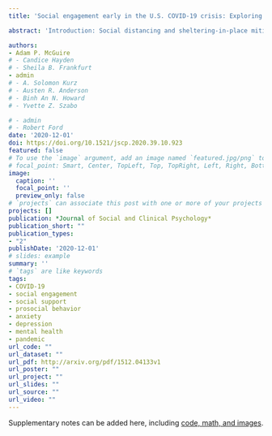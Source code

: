 ```yaml
---
title: 'Social engagement early in the U.S. COVID-19 crisis: Exploring social support and prosocial behavior between those with and without depression or anxiety in an online sample'

abstract: 'Introduction: Social distancing and sheltering-in-place mitigate the physical health risks of the novel coronavirus (COVID-19); however, there are concerns about the impact on mental health and social engagement. Methods: We used data from a U.S.-based online survey (March 2020) to examine patterns of social support and prosocial behavior, explore differences between people with and without depression or anxiety, and explore correlates of social engagement in both groups, including symptom severity in the clinical group. Results: The clinical group reported greater social engagement. In both groups, social engagement was positively associated with COVID-19-related worry and trait moral elevation; mindfulness was positively associated with all outcomes for the clinical group only. Social interaction frequency had little influence on outcomes. Depressive symptom severity was positively associated with all outcomes, whereas anxiety was negatively associated with prosocial behavior. Discussion: These findings highlight how social engagement was experienced early in the U.S. COVID-19 crisis.'

authors:
- Adam P. McGuire
# - Candice Hayden
# - Sheila B. Frankfurt
- admin
# - A. Solomon Kurz
# - Austen R. Anderson
# - Binh An N. Howard
# - Yvette Z. Szabo

# - admin
# - Robert Ford
date: '2020-12-01'
doi: https://doi.org/10.1521/jscp.2020.39.10.923
featured: false
# To use the `image` argument, add an image named `featured.jpg/png` to your page's folder.
# focal_point: Smart, Center, TopLeft, Top, TopRight, Left, Right, BottomLeft, Bottom, BottomRight.
image:
  caption: ''
  focal_point: ''
  preview_only: false
# `projects` can associate this post with one or more of your projects
projects: []
publication: *Journal of Social and Clinical Psychology*
publication_short: ""
publication_types:
- "2"
publishDate: '2020-12-01'
# slides: example
summary: ''
# `tags` are like keywords
tags:
- COVID-19
- social engagement
- social support
- prosocial behavior
- anxiety
- depression
- mental health
- pandemic
url_code: ""
url_dataset: ""
url_pdf: http://arxiv.org/pdf/1512.04133v1
url_poster: ""
url_project: ""
url_slides: ""
url_source: ""
url_video: ""
---
```



Supplementary notes can be added here, including [code, math, and images](https://wowchemy.com/docs/writing-markdown-latex/).
